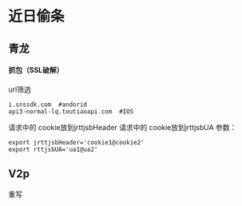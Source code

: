 # 近日偷条
## 青龙
#### 抓包（SSL破解）
url筛选
```
i.snssdk.com  #andorid
api3-normal-lq.toutiaoapi.com  #IOS
```
请求中的 cookie放到jrttjsbHeader
请求中的 cookie放到jrttjsbUA
参数：
```
export jrttjsbHeader='cookie1@cookie2'
export rttjsbUA='ua1@ua2'
```
## V2p
重写
```
```
